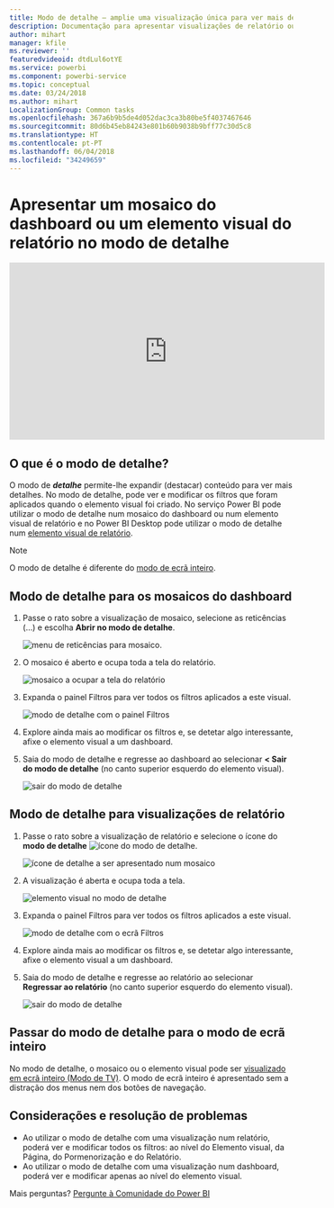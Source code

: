 ```yaml
---
title: Modo de detalhe – amplie uma visualização única para ver mais detalhes.
description: Documentação para apresentar visualizações de relatório ou um mosaico do dashboard do Power BI no modo de detalhe, também conhecido como destaque.
author: mihart
manager: kfile
ms.reviewer: ''
featuredvideoid: dtdLul6otYE
ms.service: powerbi
ms.component: powerbi-service
ms.topic: conceptual
ms.date: 03/24/2018
ms.author: mihart
LocalizationGroup: Common tasks
ms.openlocfilehash: 367a6b9b5de4d052dac3ca3b80be5f4037467646
ms.sourcegitcommit: 80d6b45eb84243e801b60b9038b9bff77c30d5c8
ms.translationtype: HT
ms.contentlocale: pt-PT
ms.lasthandoff: 06/04/2018
ms.locfileid: "34249659"
---
```

# <a name="display-a-dashboard-tile-or-report-visual-in-focus-mode"></a>Apresentar um mosaico do dashboard ou um elemento visual do relatório no modo de detalhe

<iframe width="560" height="315" src="https://www.youtube.com/embed/dtdLul6otYE" frameborder="0" allowfullscreen></iframe>


## <a name="what-is-focus-mode"></a>O que é o modo de detalhe?

O modo de ***detalhe*** permite-lhe expandir (destacar) conteúdo para ver mais detalhes.  No modo de detalhe, pode ver e modificar os filtros que foram aplicados quando o elemento visual foi criado.  No serviço Power BI pode utilizar o modo de detalhe num mosaico do dashboard ou num elemento visual de relatório e no Power BI Desktop pode utilizar o modo de detalhe num [elemento visual de relatório](desktop-report-view.md).

> [!NOTE]
> O modo de detalhe é diferente do [modo de ecrã inteiro](service-fullscreen-mode.md).
> 


## <a name="focus-mode-for-dashboard-tiles"></a>Modo de detalhe para os mosaicos do dashboard

1. Passe o rato sobre a visualização de mosaico, selecione as reticências (…) e escolha **Abrir no modo de detalhe**. 

    ![menu de reticências para mosaico](media/service-focus-mode/power-bi-dashboard-focus-mode.png).

2. O mosaico é aberto e ocupa toda a tela do relatório. 

   ![mosaico a ocupar a tela do relatório](media/service-focus-mode/power-bi-tile-focus.png)

3. Expanda o painel Filtros para ver todos os filtros aplicados a este visual.
   
   ![modo de detalhe com o painel Filtros](media/service-focus-mode/power-bi-focus-filters.png)

4. Explore ainda mais ao modificar os filtros e, se detetar algo interessante, afixe o elemento visual a um dashboard.

5. Saia do modo de detalhe e regresse ao dashboard ao selecionar **< Sair do modo de detalhe** (no canto superior esquerdo do elemento visual).
   
    ![sair do modo de detalhe](media/service-focus-mode/power-bi-tile-exit-focus.png)    


## <a name="focus-mode-for-report-visualizations"></a>Modo de detalhe para visualizações de relatório

1. Passe o rato sobre a visualização de relatório e selecione o ícone do **modo de detalhe** ![ícone do modo de detalhe](media/service-focus-mode/pbi_popout.jpg).  
   
   ![ícone de detalhe a ser apresentado num mosaico](media/service-focus-mode/power-bi-hover-focus.png)
2. A visualização é aberta e ocupa toda a tela. 

   ![elemento visual no modo de detalhe](media/service-focus-mode/power-bi-display-focus-newer2.png)
3. Expanda o painel Filtros para ver todos os filtros aplicados a este visual.
   
   ![modo de detalhe com o ecrã Filtros](media/service-focus-mode/power-bi-display-focus-filters.png)
4. Explore ainda mais ao modificar os filtros e, se detetar algo interessante, afixe o elemento visual a um dashboard.   
5. Saia do modo de detalhe e regresse ao relatório ao selecionar **Regressar ao relatório** (no canto superior esquerdo do elemento visual). 
   
    ![sair do modo de detalhe](media/service-focus-mode/power-bi-exit-focus-report.png)  

## <a name="go-from-focus-mode-to-full-screen-mode"></a>Passar do modo de detalhe para o modo de ecrã inteiro
No modo de detalhe, o mosaico ou o elemento visual pode ser [visualizado em ecrã inteiro (Modo de TV)](service-fullscreen-mode.md). O modo de ecrã inteiro é apresentado sem a distração dos menus nem dos botões de navegação.

## <a name="considerations-and-troubleshooting"></a>Considerações e resolução de problemas
* Ao utilizar o modo de detalhe com uma visualização num relatório, poderá ver e modificar todos os filtros: ao nível do Elemento visual, da Página, do Pormenorização e do Relatório.    
* Ao utilizar o modo de detalhe com uma visualização num dashboard, poderá ver e modificar apenas ao nível do elemento visual.

Mais perguntas? [Pergunte à Comunidade do Power BI](http://community.powerbi.com/)

